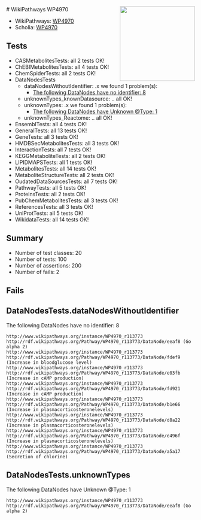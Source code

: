 <img style="float: right; width: 200px" src="https://upload.wikimedia.org/wikipedia/commons/thumb/8/83/Wplogo_with_text_500.png/640px-Wplogo_with_text_500.png" />
# WikiPathways WP4970

* WikiPathways: [WP4970](https://identifiers.org/wikipathways:WP4970)
* Scholia: [WP4970](https://scholia.toolforge.org/wikipathways/WP4970)
## Tests
* CASMetabolitesTests: all 2 tests OK!
* ChEBIMetabolitesTests: all 4 tests OK!
* ChemSpiderTests: all 2 tests OK!
* DataNodesTests
    * dataNodesWithoutIdentifier: .x we found 1 problem(s):
        * [The following DataNodes have no identifier: 8](#d2d32fa7)
    * unknownTypes_knownDatasource: .. all OK!
    * unknownTypes: .x we found 1 problem(s):
        * [The following DataNodes have Unknown @Type: 1](#839973df)
    * unknownTypes_Reactome: .. all OK!
* EnsemblTests: all 4 tests OK!
* GeneralTests: all 13 tests OK!
* GeneTests: all 3 tests OK!
* HMDBSecMetabolitesTests: all 3 tests OK!
* InteractionTests: all 7 tests OK!
* KEGGMetaboliteTests: all 2 tests OK!
* LIPIDMAPSTests: all 1 tests OK!
* MetabolitesTests: all 14 tests OK!
* MetaboliteStructureTests: all 2 tests OK!
* OudatedDataSourcesTests: all 7 tests OK!
* PathwayTests: all 5 tests OK!
* ProteinsTests: all 2 tests OK!
* PubChemMetabolitesTests: all 3 tests OK!
* ReferencesTests: all 3 tests OK!
* UniProtTests: all 5 tests OK!
* WikidataTests: all 14 tests OK!


## Summary

* Number of test classes: 20
* Number of tests: 100
* Number of assertions: 200
* Number of fails: 2

## Fails

<a name="d2d32fa7" />

## DataNodesTests.dataNodesWithoutIdentifier

The following DataNodes have no identifier: 8
```
http://www.wikipathways.org/instance/WP4970_r113773 http://rdf.wikipathways.org/Pathway/WP4970_r113773/DataNode/eeaf8 (Go alpha 2)
http://www.wikipathways.org/instance/WP4970_r113773 http://rdf.wikipathways.org/Pathway/WP4970_r113773/DataNode/fdef9 (Increase in bloodglucose level)
http://www.wikipathways.org/instance/WP4970_r113773 http://rdf.wikipathways.org/Pathway/WP4970_r113773/DataNode/e03fb (Increase in cAMP production)
http://www.wikipathways.org/instance/WP4970_r113773 http://rdf.wikipathways.org/Pathway/WP4970_r113773/DataNode/fd921 (Increase in cAMP production)
http://www.wikipathways.org/instance/WP4970_r113773 http://rdf.wikipathways.org/Pathway/WP4970_r113773/DataNode/b1e66 (Increase in plasmacorticosteronelevels)
http://www.wikipathways.org/instance/WP4970_r113773 http://rdf.wikipathways.org/Pathway/WP4970_r113773/DataNode/d8a22 (Increase in plasmacorticosteronelevels)
http://www.wikipathways.org/instance/WP4970_r113773 http://rdf.wikipathways.org/Pathway/WP4970_r113773/DataNode/e496f (Increase in plasmacorticosteronelevels)
http://www.wikipathways.org/instance/WP4970_r113773 http://rdf.wikipathways.org/Pathway/WP4970_r113773/DataNode/a5a17 (Secretion of chlorine)
```

<a name="839973df" />

## DataNodesTests.unknownTypes

The following DataNodes have Unknown @Type: 1
```
http://www.wikipathways.org/instance/WP4970_r113773 http://rdf.wikipathways.org/Pathway/WP4970_r113773/DataNode/eeaf8 (Go alpha 2)
```

